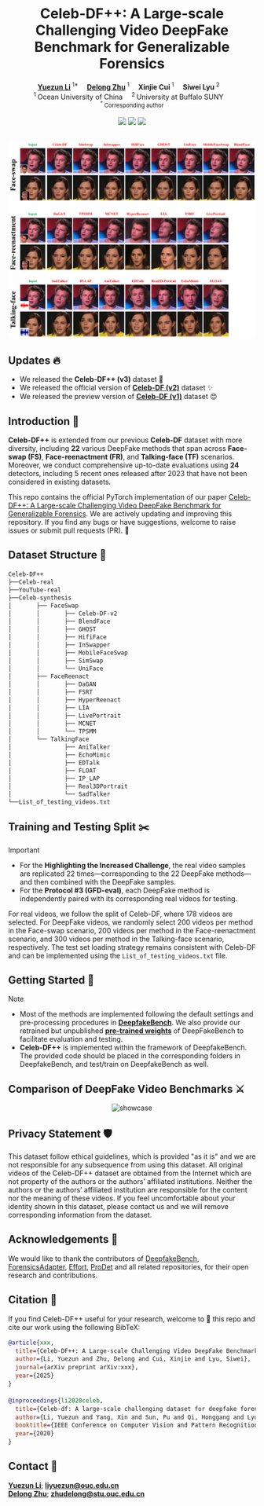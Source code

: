 <h1 align="center">Celeb-DF++: A Large-scale Challenging Video DeepFake Benchmark for Generalizable Forensics</h1>

<div align='center'>
    <a href='https://yuezunli.github.io/' target='_blank'><strong>Yuezun Li</strong></a><sup> 1*</sup>&emsp;
    <a href='https://hisssec.github.io/' target='_blank'><strong>Delong Zhu</strong></a><sup> 1</sup>&emsp;
    <a target='_blank'><strong>Xinjie Cui</strong></a><sup> 1</sup>&emsp;
    <a target='_blank'><strong>Siwei Lyu</strong></a><sup> 2</sup>&emsp;
</div>

<!-- <div align='center'>
    <a target='_blank'><strong>Zhibo Wang</strong></a><sup> 3</sup>&emsp;
    <a target='_blank'><strong>Siwei Lyu</strong></a><sup> 4</sup>&emsp;
</div>-->

<div align='center'>
    <sup>1 </sup>Ocean University of China&emsp; <sup>2 </sup>University at Buffalo SUNY&emsp;
</div>
<div align='center'>
    <small><sup>*</sup> Corresponding author</small>
</div>
<br>

<div align="center">
  <!-- <a href='LICENSE'><img src='https://img.shields.io/badge/license-MIT-yellow'></a> -->
    <a href='https://openaccess.thecvf.com/content_CVPR_2020/papers/Li_Celeb-DF_A_Large-Scale_Challenging_Dataset_for_DeepFake_Forensics_CVPR_2020_paper.pdf'><img src='https://img.shields.io/badge/CVPR-CelebDF-green'></a>
  <a href='https://arxiv.org/pdf/2412.01101'><img src='https://img.shields.io/badge/arXiv-CelebDF++-red'></a>
  <a href='https://github.com/OUC-VAS/Celeb-DF-PP/releases'><img src='https://img.shields.io/badge/Checkpoint-CelebDF++-blue'></a>
  <!--<a href="https://github.com/KwaiVGI/LivePortrait"><img src="https://img.shields.io/github/stars/KwaiVGI/LivePortrait"></a> -->
  <br>

</div>
<br>


<p align="center">
  <img src="figures/vis.png" alt="showcase">
  <br>

</p>

## Updates 🔥 
 - We released the **Celeb-DF++ (v3)** dataset 💪
 - We released the official version of **[Celeb-DF (v2)](https://github.com/yuezunli/celeb-deepfakeforensics)** dataset ✨
 - We released the preview version of **[Celeb-DF (v1)](https://github.com/yuezunli/celeb-deepfakeforensics/blob/master/Celeb-DF-v1/README.md)** dataset 😊


## Introduction 📖
**Celeb-DF++** is extended from our previous **Celeb-DF** dataset with more diversity, including **22** various DeepFake methods that span across **Face-swap (FS)**, **Face-reenactment (FR)**, and **Talking-face (TF)** scenarios. Moreover, we conduct comprehensive up-to-date evaluations using **24** detectors, including 5 recent ones released after 2023 that have not been considered in existing datasets.

This repo contains the official PyTorch implementation of our paper [Celeb-DF++: A Large-scale Challenging Video DeepFake Benchmark for Generalizable Forensics](https://arxiv.org/pdf/2412.01101).
We are actively updating and improving this repository. If you find any bugs or have suggestions, welcome to raise issues or submit pull requests (PR). 💖

## Dataset Structure 📂
```
Celeb-DF++
├──Celeb-real
├──YouTube-real
├──Celeb-synthesis
│       ├── FaceSwap
│       │       ├── Celeb-DF-v2
│       │       ├── BlendFace
│       │       ├── GHOST
│       │       ├── HifiFace
│       │       ├── InSwapper
│       │       ├── MobileFaceSwap
│       │       ├── SimSwap
│       │       └── UniFace
│       ├── FaceReenact
│       │       ├── DaGAN
│       │       ├── FSRT
│       │       ├── HyperReenact
│       │       ├── LIA
│       │       ├── LivePortrait
│       │       ├── MCNET
│       │       └── TPSMM
│       └── TalkingFace
│               ├── AniTalker
│               ├── EchoMimic
│               ├── EDTalk
│               ├── FLOAT
│               ├── IP_LAP
│               ├── Real3DPortrait
│               └── SadTalker
└──List_of_testing_videos.txt
```

## Training and Testing Split ✂️

> [!IMPORTANT]
> - For the **Highlighting the Increased Challenge**, the real video samples are replicated 22 times—corresponding to the 22 DeepFake methods—and then combined with the DeepFake samples.
> - For the **Protocol #3 (GFD-eval)**, each DeepFake method is independently paired with its corresponding real videos for testing.

For real videos, we follow the split of Celeb-DF, where 178 videos are selected. For DeepFake videos, we randomly select 200 videos per method in the Face-swap scenario, 200 videos per method in the Face-reenactment scenario, and 300 videos per method in the Talking-face scenario, respectively. The test set loading strategy remains consistent with Celeb-DF and can be implemented using the `List_of_testing_videos.txt` file.

## Getting Started 🏁
> [!NOTE]
> - Most of the methods are implemented following the default settings and pre-processing procedures in **[DeepfakeBench](https://github.com/SCLBD/DeepfakeBench)**. We also provide our retrained but unpublished **[pre-trained weights](https://github.com/OUC-VAS/Celeb-DF-PP/releases)** of DeepFakeBench to facilitate evaluation and testing.
> - **Celeb-DF++** is implemented within the framework of DeepfakeBench. The provided code should be placed in the corresponding folders in DeepfakeBench, and test/train on DeepfakeBench as well.

## Comparison of DeepFake Video Benchmarks ⚔️
<p align="center">
  <img src="vs_benchmark.png" alt="showcase">
  <br>

</p>

## Privacy Statement 🛡️

This dataset  follow ethical guidelines, which is provided "as it is" and we are not responsible for any subsequence from using this dataset. All original videos of the Celeb-DF++ dataset are obtained from the Internet which are not property of the authors or the authors’ affiliated institutions. Neither the authors or the authors’ affiliated institution are responsible for the content nor the meaning of these videos. If you feel uncomfortable about your identity shown in this dataset, please contact us and we will remove corresponding information from the dataset.

## Acknowledgements 💐
We would like to thank the contributors of [DeepfakeBench](https://github.com/SCLBD/DeepfakeBench), [ForensicsAdapter](https://github.com/OUC-VAS/ForensicsAdapter), [Effort](https://github.com/YZY-stack/Effort-AIGI-Detection), [ProDet](https://github.com/beautyremain/ProDet) and all related repositories, for their open research and contributions.

## Citation 💖
If you find Celeb-DF++ useful for your research, welcome to 🌟 this repo and cite our work using the following BibTeX:
```bibtex
@article{xxx,
  title={Celeb-DF++: A Large-scale Challenging Video DeepFake Benchmark for Generalizable Forensics},
  author={Li, Yuezun and Zhu, Delong and Cui, Xinjie and Lyu, Siwei},
  journal={arXiv preprint arXiv:xxx},
  year={2025}
}

@inproceedings{li2020celeb,
  title={Celeb-df: A large-scale challenging dataset for deepfake forensics},
  author={Li, Yuezun and Yang, Xin and Sun, Pu and Qi, Honggang and Lyu, Siwei},
  booktitle={IEEE Conference on Computer Vision and Pattern Recognition},
  year={2020}
}
```
## Contact 📧
[**Yuezun Li**](https://yuezunli.github.io/); **liyuezun@ouc.edu.cn**<br>
[**Delong Zhu**](https://hisssec.github.io/); **zhudelong@stu.ouc.edu.cn**
